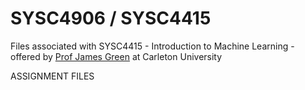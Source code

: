 # SYSC4906 / SYSC4415
Files associated with SYSC4415 - Introduction to Machine Learning - offered by [Prof James Green](http://www.sce.carleton.ca/faculty/green) at Carleton University

ASSIGNMENT FILES